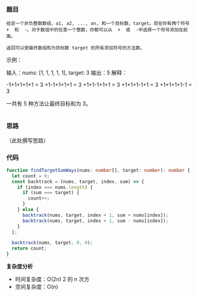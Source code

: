 ### 题目

```
给定一个非负整数数组，a1, a2, ..., an, 和一个目标数，target。现在你有两个符号  +  和  -。对于数组中的任意一个整数，你都可以从  +  或  -中选择一个符号添加在前面。

返回可以使最终数组和为目标数 target 的所有添加符号的方法数。

```

示例：

输入：nums: [1, 1, 1, 1, 1], target: 3
输出：5
解释：

-1+1+1+1+1 = 3
+1-1+1+1+1 = 3
+1+1-1+1+1 = 3
+1+1+1-1+1 = 3
+1+1+1+1-1 = 3

一共有 5 种方法让最终目标和为 3。

```

```

### 思路

（此处撰写思路）

### 代码

```typescript
function findTargetSumWays(nums: number[], target: number): number {
  let count = 0;
  const backtrack = (nums, target, index, sum) => {
    if (index === nums.length) {
      if (sum === target) {
        count++;
      }
    } else {
      backtrack(nums, target, index + 1, sum + nums[index]);
      backtrack(nums, target, index + 1, sum - nums[index]);
    }
  };

  backtrack(nums, target, 0, 0);
  return count;
}
```

**复杂度分析**

- 时间复杂度：O(2n) 2 的 n 次方
- 空间复杂度：O(n)
